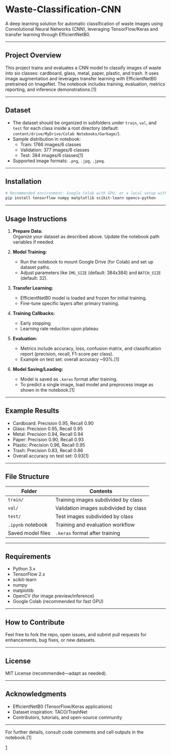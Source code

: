 # Waste-Classification-CNN
A deep learning solution for automatic classification of waste images using Convolutional Neural Networks (CNN), leveraging TensorFlow/Keras and transfer learning through EfficientNetB0.

***

## Project Overview

This project trains and evaluates a CNN model to classify images of waste into six classes: cardboard, glass, metal, paper, plastic, and trash. It uses image augmentation and leverages transfer learning with EfficientNetB0 pretrained on ImageNet. The notebook includes training, evaluation, metrics reporting, and inference demonstrations.[1]

***

## Dataset

- The dataset should be organized in subfolders under `train`, `val`, and `test` for each class inside a root directory (default: `content/drive/MyDrive/Colab Notebooks/Garbage/`).
- Sample distribution in notebook:  
    - Train: 1766 images/6 classes
    - Validation: 377 images/6 classes
    - Test: 384 images/6 classes[1]
- Supported image formats: `.png`, `.jpg`, `.jpeg`.

***

## Installation

```bash
# Recommended environment: Google Colab with GPU, or a local setup with Python 3.x
pip install tensorflow numpy matplotlib scikit-learn opencv-python
```

***

## Usage Instructions

1. **Prepare Data:**  
   Organize your dataset as described above. Update the notebook path variables if needed.

2. **Model Training:**  
   - Run the notebook to mount Google Drive (for Colab) and set up dataset paths.
   - Adjust parameters like `IMG_SIZE` (default: 384x384) and `BATCH_SIZE` (default: 32).

3. **Transfer Learning:**  
   - EfficientNetB0 model is loaded and frozen for initial training.
   - Fine-tune specific layers after primary training.

4. **Training Callbacks:**  
   - Early stopping
   - Learning rate reduction upon plateau

5. **Evaluation:**  
   - Metrics include accuracy, loss, confusion matrix, and classification report (precision, recall, F1-score per class).
   - Example on test set: overall accuracy ~93%.[1]

6. **Model Saving/Loading:**  
   - Model is saved as `.keras` format after training.
   - To predict a single image, load model and preprocess image as shown in the notebook.[1]

***

## Example Results

- Cardboard: Precision 0.95, Recall 0.90
- Glass: Precision 0.95, Recall 0.95
- Metal: Precision 0.94, Recall 0.94
- Paper: Precision 0.90, Recall 0.93
- Plastic: Precision 0.96, Recall 0.95
- Trash: Precision 0.83, Recall 0.86
- Overall accuracy on test set: 0.93[1]

***

## File Structure

| Folder            | Contents                                      |
|-------------------|-----------------------------------------------|
| `train/`          | Training images subdivided by class           |
| `val/`            | Validation images subdivided by class         |
| `test/`           | Test images subdivided by class               |
| `.ipynb` notebook | Training and evaluation workflow              |
| Saved model files | `.keras` format after training                |

***

## Requirements

- Python 3.x
- TensorFlow 2.x
- scikit-learn
- numpy
- matplotlib
- OpenCV (for image preview/inference)
- Google Colab (recommended for fast GPU)

***

## How to Contribute

Feel free to fork the repo, open issues, and submit pull requests for enhancements, bug fixes, or new datasets.

***

## License

MIT License (recommended—adapt as needed).

***

## Acknowledgments

- EfficientNetB0 (TensorFlow/Keras applications)
- Dataset inspiration: TACO/TrashNet
- Contributors, tutorials, and open-source community

***

For further details, consult code comments and cell outputs in the notebook.[1]

[1](https://ppl-ai-file-upload.s3.amazonaws.com/web/direct-files/attachments/118848277/6273b3d0-3876-424d-8174-896c3895189e/Waste_Classification_CNN.ipynb)
